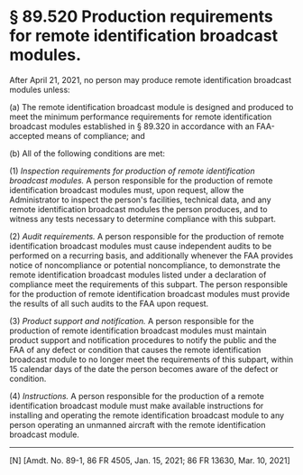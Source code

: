 # § 89.520   Production requirements for remote identification broadcast modules.

After April 21, 2021, no person may produce remote identification broadcast modules unless:


(a) The remote identification broadcast module is designed and produced to meet the minimum performance requirements for remote identification broadcast modules established in § 89.320 in accordance with an FAA-accepted means of compliance; and


(b) All of the following conditions are met:


(1) *Inspection requirements for production of remote identification broadcast modules.* A person responsible for the production of remote identification broadcast modules must, upon request, allow the Administrator to inspect the person's facilities, technical data, and any remote identification broadcast modules the person produces, and to witness any tests necessary to determine compliance with this subpart.


(2) *Audit requirements.* A person responsible for the production of remote identification broadcast modules must cause independent audits to be performed on a recurring basis, and additionally whenever the FAA provides notice of noncompliance or potential noncompliance, to demonstrate the remote identification broadcast modules listed under a declaration of compliance meet the requirements of this subpart. The person responsible for the production of remote identification broadcast modules must provide the results of all such audits to the FAA upon request.


(3) *Product support and notification.* A person responsible for the production of remote identification broadcast modules must maintain product support and notification procedures to notify the public and the FAA of any defect or condition that causes the remote identification broadcast module to no longer meet the requirements of this subpart, within 15 calendar days of the date the person becomes aware of the defect or condition.


(4) *Instructions.* A person responsible for the production of a remote identification broadcast module must make available instructions for installing and operating the remote identification broadcast module to any person operating an unmanned aircraft with the remote identification broadcast module.



---

[N] [Amdt. No. 89-1, 86 FR 4505, Jan. 15, 2021; 86 FR 13630, Mar. 10, 2021]




